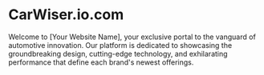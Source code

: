 # CarWiser.io.com
Welcome to [Your Website Name], your exclusive portal to the vanguard of automotive innovation. Our platform is dedicated to showcasing the groundbreaking design, cutting-edge technology, and exhilarating performance that define each brand's newest offerings.
